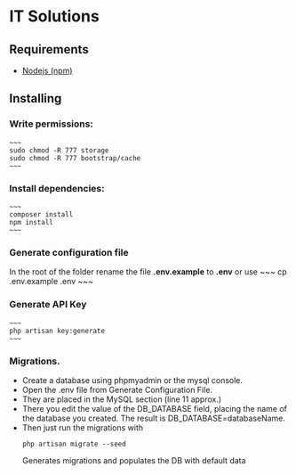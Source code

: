 # IT Solutions

## Requirements
 - [Nodejs (npm)](https://nodejs.org/en/)


## Installing
### Write permissions:
    ~~~
    sudo chmod -R 777 storage
    sudo chmod -R 777 bootstrap/cache
    ~~~

### Install dependencies:
    ~~~
    composer install
    npm install
    ~~~

### Generate configuration file
   In the root of the folder rename the file **.env.example** to **.env** or use 
    ~~~
    cp .env.example .env
    ~~~

### Generate API Key
    ~~~
    php artisan key:generate
    ~~~

### Migrations.
  * Create a database using phpmyadmin or the mysql console.
  * Open the .env file from Generate Configuration File.
  * They are placed in the MySQL section (line 11 approx.)
  * There you edit the value of the DB_DATABASE field, placing the name of the database you created. The result is DB_DATABASE=databaseName.
  * Then just run the migrations with
    ~~~
    php artisan migrate --seed
    ~~~
    Generates migrations and populates the DB with default data
